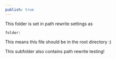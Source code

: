 ```yaml
---
publish: true
---
```

This folder is set in path rewrite settings as 

`folder:`

This means this file should be in the root directory :) 

This subfolder also contains path rewrite testing! 

